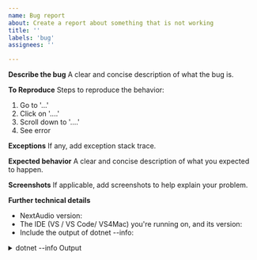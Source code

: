 ```yaml
---
name: Bug report
about: Create a report about something that is not working
title: ''
labels: 'bug'
assignees: ''

---
```


**Describe the bug**
A clear and concise description of what the bug is.

**To Reproduce**
Steps to reproduce the behavior:
1. Go to '...'
2. Click on '....'
3. Scroll down to '....'
4. See error

**Exceptions**
If any, add exception stack trace.

**Expected behavior**
A clear and concise description of what you expected to happen.

**Screenshots**
If applicable, add screenshots to help explain your problem.

**Further technical details**
- NextAudio version:
- The IDE (VS / VS Code/ VS4Mac) you're running on, and its version:
- Include the output of dotnet --info:

<details>
  <summary>dotnet --info Output</summary>

```

```

</details>
